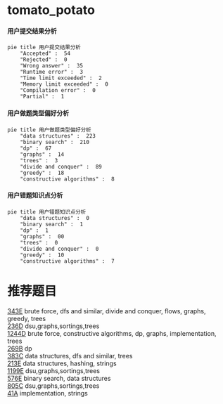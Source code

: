 # tomato_potato

<!-- tabs:start -->



#### **用户提交结果分析**

```mermaid
pie title 用户提交结果分析
    "Accepted" :  54
    "Rejected" :  0
    "Wrong answer" :  35
    "Runtime error" :  3
    "Time limit exceeded" :  2
    "Memory limit exceeded" :  0
    "Compilation error" :  0
    "Partial" :  1
```

#### **用户做题类型偏好分析**

```mermaid
pie title 用户做题类型偏好分析
    "data structures" :  223
    "binary search" :  210
    "dp" :  67
    "graphs" :  14
    "trees" :  3
    "divide and conquer" :  89
    "greedy" :  18
    "constructive algorithms" :  8
```
#### **用户错题知识点分析**

```mermaid
pie title 用户错题知识点分析
    "data structures" :  0
    "binary search" :  1
    "dp" :  1
    "graphs" :  00
    "trees" :  0
    "divide and conquer" :  0
    "greedy" :  10
    "constructive algorithms" :  7
```



<!-- tabs:end -->
# 推荐题目
[343E](https://codeforces.com/contest/343/problem/E)		brute force,
                        dfs and similar,
                        divide and conquer,
                        flows,
                        graphs,
                        greedy,
                        trees		  
[236D](https://codeforces.com/contest/236/problem/D)		dsu,graphs,sortings,trees		  
[1244D](https://codeforces.com/contest/1244/problem/D)		brute force,
                        constructive algorithms,
                        dp,
                        graphs,
                        implementation,
                        trees		  
[269B](https://codeforces.com/contest/269/problem/B)		dp		  
[383C](https://codeforces.com/contest/383/problem/C)		data structures,
                        dfs and similar,
                        trees		  
[213E](https://codeforces.com/contest/213/problem/E)		data structures,
                        hashing,
                        strings		  
[1199E](https://codeforces.com/contest/1199/problem/E)		dsu,graphs,sortings,trees		  
[576E](https://codeforces.com/contest/576/problem/E)		binary search,
                        data structures		  
[805C](https://codeforces.com/contest/805/problem/C)		dsu,graphs,sortings,trees		  
[41A](https://codeforces.com/contest/41/problem/A)		implementation,
                        strings		  
